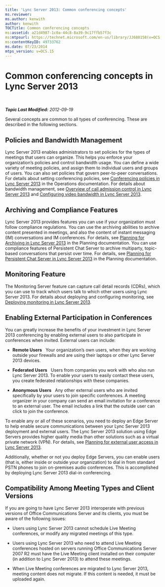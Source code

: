 ```yaml
---
title: 'Lync Server 2013: Common conferencing concepts'
ms.reviewer: 
ms.author: kenwith
author: kenwith
TOCTitle: Common conferencing concepts
ms:assetid: a21d4987-1c0a-44c8-8a39-9c17ffb57f3c
ms:mtpsurl: https://technet.microsoft.com/en-us/library/JJ688158(v=OCS.15)
ms:contentKeyID: 49733762
ms.date: 07/23/2014
mtps_version: v=OCS.15
---
```


<div data-xmlns="http://www.w3.org/1999/xhtml">

<div class="topic" data-xmlns="http://www.w3.org/1999/xhtml" data-msxsl="urn:schemas-microsoft-com:xslt" data-cs="http://msdn.microsoft.com/en-us/">

<div data-asp="http://msdn2.microsoft.com/asp">

# Common conferencing concepts in Lync Server 2013

</div>

<div id="mainSection">

<div id="mainBody">

<span> </span>

_**Topic Last Modified:** 2012-09-19_

Several concepts are common to all types of conferencing. These are described in the following sections.

<div>

## Policies and Bandwidth Management

Lync Server 2013 enables administrators to set policies for the types of meetings that users can organize. This helps you enforce your organization’s policies and control bandwidth usage. You can define a wide variety of meeting policies, and assign them to individual users and groups of users. You can also set policies that govern peer-to-peer conversations. For details about setting conferencing policies, see [Conferencing policies in Lync Server 2013](lync-server-2013-conferencing-policies.md) in the Operations documentation. For details about bandwidth management, see [Overview of call admission control in Lync Server 2013](lync-server-2013-overview-of-call-admission-control.md) and [Configuring video bandwidth in Lync Server 2013](lync-server-2013-configuring-video-bandwidth.md).

</div>

<div>

## Archiving and Compliance Features

Lync Server 2013 provides features you can use if your organization must follow compliance regulations. You can use the archiving abilities to archive content presented in meetings, and also the content of instant messaging (IM) conversations and IM conferences. For details, see [Planning for Archiving in Lync Server 2013](lync-server-2013-planning-for-archiving.md) in the Planning documentation. You can use compliance features of Persistent Chat Server to archive multiparty, topic-based conversations that persist over time. For details, see [Planning for Persistent Chat Server in Lync Server 2013](lync-server-2013-planning-for-persistent-chat-server.md) in the Planning documentation.

</div>

<div>

## Monitoring Feature

The Monitoring Server feature can capture call detail records (CDRs), which you can use to track which users talk to which other users using Lync Server 2013. For details about deploying and configuring monitoring, see [Deploying monitoring in Lync Server 2013](lync-server-2013-deploying-monitoring.md).

</div>

<div>

## Enabling External Participation in Conferences

You can greatly increase the benefits of your investment in Lync Server 2013 conferencing by enabling external users to also participate in conferences when invited. External users can include:

  - **Remote Users**   Your organization’s own users, when they are working outside your firewalls and are using their laptops or other Lync Server 2013 devices.

  - **Federated Users**   Users from companies you work with who also run Lync Server 2013. To enable your users to easily contact these users, you create federated relationships with these companies.

  - **Anonymous Users**   Any other external users who are invited specifically by your users to join specific conferences. A meeting organizer in your company can send an email invitation for a conference to an external user. The email includes a link that the outside user can click to join the conference.

To enable any or all of these scenarios, you need to deploy an Edge Server to help enable secure communications between your Lync Server 2013 deployment and external users. The Lync Server 2013 solution using Edge Servers provides higher quality media than other solutions such as a virtual private network (VPN). For details, see [Planning for external user access in Lync Server 2013](lync-server-2013-planning-for-external-user-access.md).

Additionally, whether or not you deploy Edge Servers, you can enable users (that is, either inside or outside your organization) to dial in from standard PSTN phones to join on-premises audio conferences. This is accomplished by deploying Lync Server 2013 dial-in conferencing.

</div>

<div>

## Compatibility Among Meeting Types and Client Versions

If you are going to have Lync Server 2013 interoperate with previous versions of Office Communications Server and its clients, you must be aware of the following issues:

  - Users using Lync Server 2013 cannot schedule Live Meeting conferences, or modify any migrated meetings of this type.

  - Users using Lync Server 2013 who need to attend Live Meeting conferences hosted on servers running Office Communications Server 2007 R2 must have the Live Meeting client installed on their computer (in addition to Lync Server 2013) to attend these meetings.

  - When Live Meeting conferences are migrated to Lync Server 2013, meeting content does not migrate. If this content is needed, it must be uploaded again.

</div>

</div>

<span> </span>

</div>

</div>

</div>


